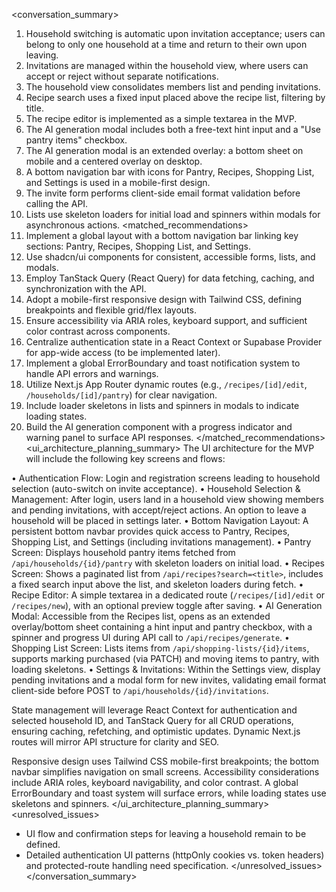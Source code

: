 <conversation_summary>
<decisions>

1. Household switching is automatic upon invitation acceptance; users can belong to only one household at a time and return to their own upon leaving.
2. Invitations are managed within the household view, where users can accept or reject without separate notifications.
3. The household view consolidates members list and pending invitations.
4. Recipe search uses a fixed input placed above the recipe list, filtering by title.
5. The recipe editor is implemented as a simple textarea in the MVP.
6. The AI generation modal includes both a free-text hint input and a "Use pantry items" checkbox.
7. The AI generation modal is an extended overlay: a bottom sheet on mobile and a centered overlay on desktop.
8. A bottom navigation bar with icons for Pantry, Recipes, Shopping List, and Settings is used in a mobile-first design.
9. The invite form performs client-side email format validation before calling the API.
10. Lists use skeleton loaders for initial load and spinners within modals for asynchronous actions.
    </decisions>
    <matched_recommendations>
11. Implement a global layout with a bottom navigation bar linking key sections: Pantry, Recipes, Shopping List, and Settings.
12. Use shadcn/ui components for consistent, accessible forms, lists, and modals.
13. Employ TanStack Query (React Query) for data fetching, caching, and synchronization with the API.
14. Adopt a mobile-first responsive design with Tailwind CSS, defining breakpoints and flexible grid/flex layouts.
15. Ensure accessibility via ARIA roles, keyboard support, and sufficient color contrast across components.
16. Centralize authentication state in a React Context or Supabase Provider for app-wide access (to be implemented later).
17. Implement a global ErrorBoundary and toast notification system to handle API errors and warnings.
18. Utilize Next.js App Router dynamic routes (e.g., `/recipes/[id]/edit`, `/households/[id]/pantry`) for clear navigation.
19. Include loader skeletons in lists and spinners in modals to indicate loading states.
20. Build the AI generation component with a progress indicator and warning panel to surface API responses.
    </matched_recommendations>
    <ui_architecture_planning_summary>
    The UI architecture for the MVP will include the following key screens and flows:

• Authentication Flow: Login and registration screens leading to household selection (auto-switch on invite acceptance).
• Household Selection & Management: After login, users land in a household view showing members and pending invitations, with accept/reject actions. An option to leave a household will be placed in settings later.
• Bottom Navigation Layout: A persistent bottom navbar provides quick access to Pantry, Recipes, Shopping List, and Settings (including invitations management).
• Pantry Screen: Displays household pantry items fetched from `/api/households/{id}/pantry` with skeleton loaders on initial load.
• Recipes Screen: Shows a paginated list from `/api/recipes?search=<title>`, includes a fixed search input above the list, and skeleton loaders during fetch.
• Recipe Editor: A simple textarea in a dedicated route (`/recipes/[id]/edit` or `/recipes/new`), with an optional preview toggle after saving.
• AI Generation Modal: Accessible from the Recipes list, opens as an extended overlay/bottom sheet containing a hint input and pantry checkbox, with a spinner and progress UI during API call to `/api/recipes/generate`.
• Shopping List Screen: Lists items from `/api/shopping-lists/{id}/items`, supports marking purchased (via PATCH) and moving items to pantry, with loading skeletons.
• Settings & Invitations: Within the Settings view, display pending invitations and a modal form for new invites, validating email format client-side before POST to `/api/households/{id}/invitations`.

State management will leverage React Context for authentication and selected household ID, and TanStack Query for all CRUD operations, ensuring caching, refetching, and optimistic updates. Dynamic Next.js routes will mirror API structure for clarity and SEO.

Responsive design uses Tailwind CSS mobile-first breakpoints; the bottom navbar simplifies navigation on small screens. Accessibility considerations include ARIA roles, keyboard navigability, and color contrast. A global ErrorBoundary and toast system will surface errors, while loading states use skeletons and spinners.
</ui_architecture_planning_summary>
<unresolved_issues>

- UI flow and confirmation steps for leaving a household remain to be defined.
- Detailed authentication UI patterns (httpOnly cookies vs. token headers) and protected-route handling need specification.
  </unresolved_issues>
  </conversation_summary>
